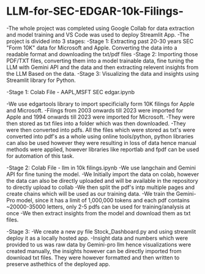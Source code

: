 # LLM-for-SEC-EDGAR-10k-Filings-

-The whole project was completed using Google Collab for data extraction and model training and VS Code was used to deploy Streamlit App.
-The project is divided into 3 stages:
-Stage 1: Extracting past 20-30 years SEC "Form 10K" data for Microsoft and Apple. Converting the data into a readable format and downloading the txt/pdf files
-Stage 2: Importing those PDF/TXT files, converting them into a model trainable data, fine tuning the LLM with Gemini API and the data and then extracting relevent insights from the LLM Based on the data.
-Stage 3: Visualizing the data and insights using Streamlit library for Python. 

-Stage 1: Colab File - AAPL,MSFT SEC edgar.ipynb

-We use edgartools library to import specificially form 10K filings for Apple and Microsoft. 
-Filings from 2003 onwards till 2023 were imported for Apple and 1994 onwards till 2023 were imported for Microsoft.
-They were then stored as txt files into a folder which was then downloaded.
-They were then converted into pdfs. All the files which were stored as txt's were converted into pdf's as a whole using online tools/python, python libraries can also be used however they were resulting in loss of data hence manual methods were applied, however libraries like reportlab and fpdf can be used for automation of this task. 

-Stage 2: Colab File - llm in 10k filings.ipynb
-We use langchain and Gemini API for fine tuning the model.
-We Initially import the data on colab, however the data can also be directly uploaded and will be available in the repository to directly upload to collab
-We then split the pdf's intp multiple pages and create chains which will be used as our training data.
-We train the Gemini-Pro model, since it has a limit of 1,000,000 tokens and each pdf contains ~20000-35000 letters, only 2-5 pdfs can be used for training/analysis at once
-We then extract insights from the model and download them as txt files.

-Stage 3:
-We create a new py file Stock_Dashboard.py and using streamlit deploy it as a locally hosted app.
-Insight data and numbers which were provided to us was raw data by Gemini-pro llm hence visualizations were created manually, the insights however can be directly imported from download txt files. They were however formatted and then written to preserve asthethics of the deployed app.
